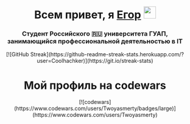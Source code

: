 <h1 align="center">Всем привет, я <a href="https://daniilshat.ru/" target="_blank">Егор</a> 
<img src="https://github.com/blackcater/blackcater/raw/main/images/Hi.gif" height="32" width="32"/></h1>
<h3 align="center">Студент Российского 🇷🇺 университета ГУАП, занимающийся профессиональной деятельностью в IT</h3>

<div align="center"> [![GitHub Streak](https://github-readme-streak-stats.herokuapp.com/?user=Coolhachker)](https://git.io/streak-stats)</div>

<h1 align="center">Мой профиль на codewars</h1>

<div align="center">[![codewars](https://www.codewars.com/users/Twoyasmerty/badges/large)](https://www.codewars.com/users/Twoyasmerty)</div>
